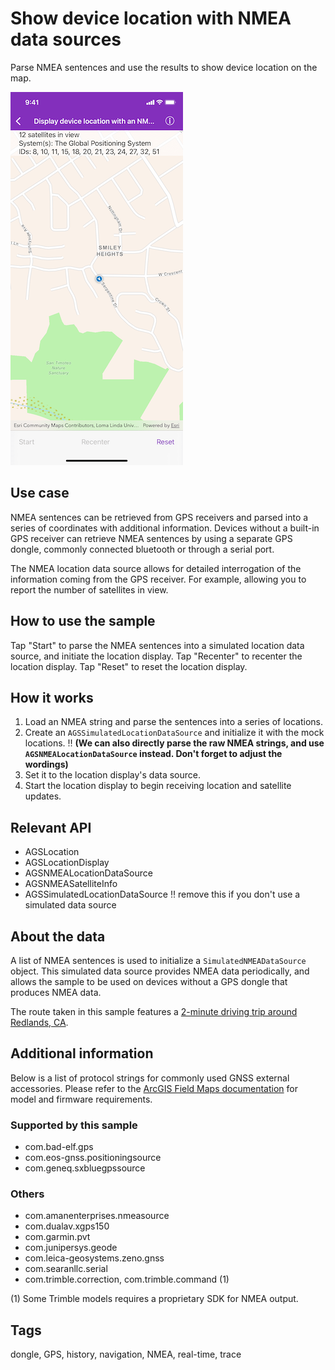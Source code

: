 # Show device location with NMEA data sources

Parse NMEA sentences and use the results to show device location on the map.

![Image of show device location with NMEA data sources](show_device_location_with_nmea_data_sources.png)

## Use case

NMEA sentences can be retrieved from GPS receivers and parsed into a series of coordinates with additional information. Devices without a built-in GPS receiver can retrieve NMEA sentences by using a separate GPS dongle, commonly connected bluetooth or through a serial port.

The NMEA location data source allows for detailed interrogation of the information coming from the GPS receiver. For example, allowing you to report the number of satellites in view.

## How to use the sample

Tap "Start" to parse the NMEA sentences into a simulated location data source, and initiate the location display. Tap "Recenter" to recenter the location display. Tap "Reset" to reset the location display.

## How it works

1. Load an NMEA string and parse the sentences into a series of locations.
2. Create an `AGSSimulatedLocationDataSource` and initialize it with the mock locations. ‼️ **(We can also directly parse the raw NMEA strings, and use `AGSNMEALocationDataSource` instead. Don't forget to adjust the wordings)**
3. Set it to the location display's data source.
4. Start the location display to begin receiving location and satellite updates.

## Relevant API

* AGSLocation
* AGSLocationDisplay
* AGSNMEALocationDataSource
* AGSNMEASatelliteInfo
* AGSSimulatedLocationDataSource ‼️ remove this if you don't use a simulated data source

## About the data

A list of NMEA sentences is used to initialize a `SimulatedNMEADataSource` object. This simulated data source provides NMEA data periodically, and allows the sample to be used on devices without a GPS dongle that produces NMEA data.

The route taken in this sample features a [2-minute driving trip around Redlands, CA](https://arcgis.com/home/item.html?id=d5bad9f4fee9483791e405880fb466da).

## Additional information

Below is a list of protocol strings for commonly used GNSS external accessories. Please refer to the [ArcGIS Field Maps documentation](https://doc.arcgis.com/en/field-maps/ios/help/high-accuracy-data-collection.htm#ESRI_SECTION2_612D328A655644DCAF5CF0210308C821) for model and firmware requirements.

### Supported by this sample

* com.bad-elf.gps
* com.eos-gnss.positioningsource
* com.geneq.sxbluegpssource

### Others

* com.amanenterprises.nmeasource
* com.dualav.xgps150
* com.garmin.pvt
* com.junipersys.geode
* com.leica-geosystems.zeno.gnss
* com.searanllc.serial
* com.trimble.correction, com.trimble.command (1)

(1) Some Trimble models requires a proprietary SDK for NMEA output.

## Tags

dongle, GPS, history, navigation, NMEA, real-time, trace

